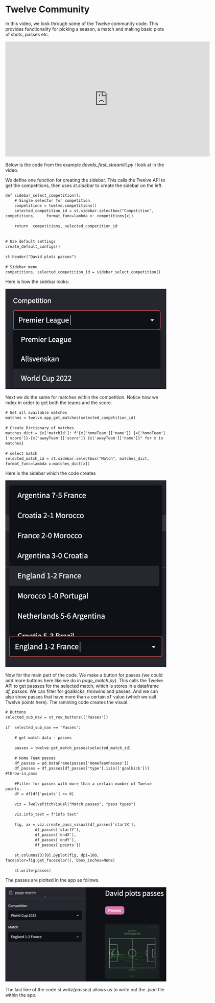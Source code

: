 Twelve Community
================

In this video, we look through some of the Twelve community code. This provides functionality for picking a season, a match and making basic plots of shots, passes etc.


<iframe width="640" height="360" src="https://www.youtube.com/embed/KAI_tmq6SDs" title="YouTube video player" frameborder="0" allow="accelerometer; autoplay; clipboard-write; encrypted-media; gyroscope; picture-in-picture" allowfullscreen></iframe>




Below is the code from the example *davids_first_streamlit.py* I look at in the video.

We define one function for creating the sidebar. This calls the Twelve API to get the competitions, then uses *st.sidebar* to create the sidebar on the left.

    def sidebar_select_competition():
        # Single selector for competition
        competitions = twelve.competitions()
        selected_competition_id = st.sidebar.selectbox("Competition", competitions,     format_func=lambda x: competitions[x])

        return  competitions, selected_competition_id


    # Use default settings
    create_default_configs()

    st.header("David plots passes")

    # Sidebar menu
    competitions, selected_competition_id = sidebar_select_competition()

Here is how the sidebar looks:

![](../images/lesson10/Sidebar.png)

Next we do the same for matches within the competition. Notice how we index in order to get both the teams and the score.

    # Get all available matches
    matches = twelve.app_get_matches(selected_competition_id)

    # Create Dictionary of matches
    matches_dict = {x['matchId']: f"{x['homeTeam']['name']} {x['homeTeam']['score']}-{x['awayTeam']['score']} {x['awayTeam']['name']}" for x in matches}

    # select match
    selected_match_id = st.sidebar.selectbox("Match", matches_dict, format_func=lambda x:matches_dict[x])


Here is the sidebar which the code creates

![](../images/lesson10/Match.png)

Now for the main part of the code. We make a button for passes (we could add more buttons here like we do in *page_match.py*). This calls the Twelve API to get passses 
for the selected match, which is stores in a dataframe *df_passes*. We can filter for goalkicks, throwins and passes. And we can also show passes that have more than a certain xT value (which we call Twelve points here). The ramining code creates the visual.

    # Buttons
    selected_sub_nav = st_row_buttons(['Passes'])

    if  selected_sub_nav == 'Passes':

        # get match data - passes
    
        passes = twelve.get_match_passes(selected_match_id)

        # Home Team passes
        df_passes = pd.DataFrame(passes['HomeTeamPasses'])
        df_passes = df_passes[df_passes['type'].isin(['goalkick'])] #throw-in,pass

        #Filter for passes with more than a certain number of Twelve points.
        df = df[df['points'] >= 0]

        viz = TwelvePitchVisual("Match passes", "pass types")

        viz.info_text = f"Info text"

        fig, ax = viz.create_pass_visual(df_passes['startX'],
                 df_passes['startY'],
                 df_passes['endX'],
                 df_passes['endY'],
                 df_passes['points'])

        st.columns(3)[0].pyplot(fig, dpi=100, facecolor=fig.get_facecolor(), bbox_inches=None)

        st.write(passes)

The passes are plotted in the app as follows.

![](../images/lesson10/Passes.png)

The last line of the code *st.write(passes)* allows us to write out the *.json* file within the app. 







